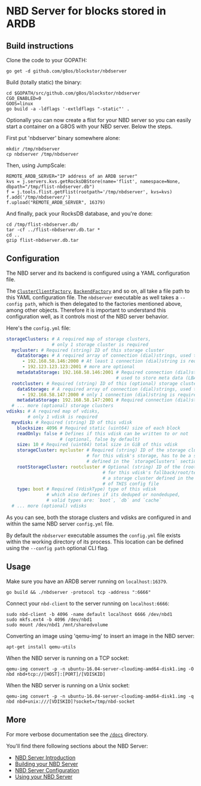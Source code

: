 # NBD Server for blocks stored in ARDB

## Build instructions

Clone the code to your GOPATH:
```
go get -d github.com/g8os/blockstor/nbdserver
```

Build (totally static) the binary:
```
cd $GOPATH/src/github.com/g8os/blockstor/nbdserver
CGO_ENABLED=0
GOOS=linux
go build -a -ldflags '-extldflags "-static"' .
```

Optionally you can now create a flist for your NBD server so you can easily start a container on a G8OS with your NBD server. Below the steps.

First put 'nbdserver' binary somewhere alone:
```
mkdir /tmp/nbdserver
cp nbdserver /tmp/nbdserver
```

Then, using JumpScale:

```
REMOTE_ARDB_SERVER="IP address of an ARDB server"
kvs = j.servers.kvs.getRocksDBStore(name='flist', namespace=None, dbpath="/tmp/flist-nbdserver.db")
f = j.tools.flist.getFlist(rootpath='/tmp/nbdserver', kvs=kvs)
f.add('/tmp/nbdserver/')
f.upload("REMOTE_ARDB_SERVER", 16379)
```

And finally, pack your RocksDB database, and you're done:
```
cd /tmp/flist-nbdserver.db/
tar -cf ../flist-nbdserver.db.tar *
cd ..
gzip flist-nbdserver.db.tar
```

## Configuration

The NBD server and its backend is configured using a YAML configuration file.

The [`ClusterClientFactory`][clusterclientfactory], [`BackendFactory`][backendfactory] and so on, all take a file path to this YAML configuration file.
The `nbdserver` executable as well takes a `--config path`, which is then delegated to the factories mentioned above, among other objects.
Therefore it is important to understand this configuration well, as it controls most of the NBD server behavior.

Here's the `config.yml` file:

```yaml
storageClusters: # A required map of storage clusters,
                 # only 1 storage cluster is required
  mycluster: # Required (string) ID of this storage cluster
    dataStorage: # A required array of connection (dial)strings, used to store data
      - 192.168.58.146:2000 # At least 1 connection (dial)string is required,
      - 192.123.123.123:2001 # more are optional
    metadataStorage: 192.168.58.146:2001 # Required connection (dial)string,
                                         # used to store meta data (LBA indices)
  rootcluster: # Required (string) ID of this (optional) storage cluster
    dataStorage: # A required array of connection (dial)strings, used to store data
      - 192.168.58.147:2000 # only 1 connection (dial)string is required
    metadataStorage: 192.168.58.147:2001 # Required connection (dial)string
  # ... more (optional) storage clusters
vdisks: # A required map of vdisks,
        # only 1 vdisk is required
  myvdisk: # Required (string) ID of this vdisk
    blocksize: 4096 # Required static (uint64) size of each block
    readOnly: false # Defines if this vdisk can be written to or not
                    # (optional, false by default)
    size: 10 # Required (uint64) total size in GiB of this vdisk
    storageCluster: mycluster # Required (string) ID of the storage cluster to use
                              # for this vdisk's storage, has to be a storage cluster
                              # defined in the `storageClusters` section of THIS config file
    rootStorageCluster: rootcluster # Optional (string) ID of the (root) storage cluster to use
                                    # for this vdisk's fallback/root/template storage, has to be
                                    # a storage cluster defined in the `storageClusters` section
                                    # of THIS config file
    type: boot # Required (VdiskType) type of this vdisk
               # which also defines if its deduped or nondeduped,
               # valid types are: `boot`, `db` and `cache`
  # ... more (optional) vdisks
```

As you can see, both the storage clusters and vdisks are configured in
and within the same NBD server `config.yml` file.

By default the `nbdserver` executable assumes the `config.yml` file
exists within the working directory of its process. This location can be defined
using the `--config path` optional CLI flag.

[clusterclientfactory]: /storagecluster/cluster.go#L32-#L40
[backendfactory]: /nbdserver/ardb/ardb.go#L67-L75


## Usage

Make sure you have an ARDB server running on `localhost:16379`.

```
go build && ./nbdserver -protocol tcp -address ":6666"
```

Connect your `nbd-client` to the server running on `localhost:6666`:

```
sudo nbd-client -b 4096 -name default localhost 6666 /dev/nbd1
sudo mkfs.ext4 -b 4096 /dev/nbd1
sudo mount /dev/nbd1 /mnt/sharedvolume
```

Converting an image using 'qemu-img' to insert an image in the NBD server:

```
apt-get install qemu-utils
```

When the NBD server is running on a TCP socket:
```
qemu-img convert -p -n ubuntu-16.04-server-cloudimg-amd64-disk1.img -O nbd nbd+tcp://[HOST]:[PORT]/[VDISKID]
```

When the NBD server is running on a Unix socket:
```
qemu-img convert -p -n ubuntu-16.04-server-cloudimg-amd64-disk1.img -q nbd nbd+unix:///[VDISKID]?socket=/tmp/nbd-socket
```

## More

For more verbose documentation see the [`/docs`](/docs) directory.

You'll find there following sections about the NBD Server:

- [NBD Server Introduction](/docs/nbd/nbd.md)
- [Building your NBD Server](/docs/nbd/building.md)
- [NBD Server Configuration](/docs/nbd/config.md)
- [Using your NBD Server](/docs/nbd/using.md)
